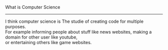 What is Computer Science  
__________________________________________________________________________________________________________  
I think computer science is The studie of creating code for multiple purposes.  
For example informing people about stuff like news websites, making a domain for other user like youtube,  
or entertaining others like game websites.  

